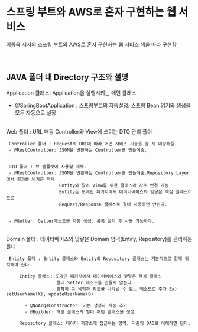 # 스프링 부트와 AWS로 혼자 구현하는 웹 서비스

이동욱 저자의 스프링 부트와 AWS로 혼자 구현하는 웹 서비스 책을 따라 구현함   
<br>
<br>
## JAVA 폴더 내 Directory 구조와 설명

Application 클래스: Application을 실행시키는 메인 클래스
- @SpringBootApplication : 스프링부트의 자동설정. 스프링 Bean 읽기와 생성을 모두 자동으로 설정  
</br>
Web 폴더 : URL 매핑 Controller와 View에 쓰이는 DTO 관리 폴더

     Controller 폴더 : Request의 URL에 따라 어떤 서비스 기능을 쓸 지 매핑해줌. 
     - @RestController: JSON을 반환하는 Controller를 만들어줌.
    
    
     DTO 폴더 : 뷰 템플릿에 사용할 객체. 
     - @RestController: JSON을 반환하는 Controller를 만들어줌.Repository Layer에서 결과를 넘겨준 객체
                        Entity와 달리 View를 위한 클래스라 자주 변경 가능
                        Entity는 도메인 패키지에서 데이터베이스와 맞닿은 핵심 클래스이므로 
                        Request/Response 클래스로 절대 사용하면 안된다.
                        
                        
     - @Getter: Getter메소드를 자동 생성. 롬복 설치 후 사용 가능하다.

<br>    
Domain 폴더 : 데이터베이스와 맞닿은 Domain 영역(Entiry, Repository)를 관리하는 폴더 

     Entity 폴더 : Entity 클래스와 Entity의 Repository 클래스는 기본적으로 함께 위치해야 한다. 
     
         Entity 클래스: 도메인 패키지에서 데이터베이스와 맞닿은 핵심 클래스
                       절대 Setter 메소드를 만들지 않는다. 
                       명확히 그 목적과 의도를 나타낼 수 있는 메소드로 추가 Ex) setUserName(X), updateUserName(O) 
                       
           - @NoArgsConstructor: 기본 생성자 자동 추가
           - @Builder: 해당 클래스의 빌더 패턴 클래스를 생성
     
         Repository 클래스: 데이터 저장소에 접근하는 영역. 기존의 DAO로 이해하면 된다.       


